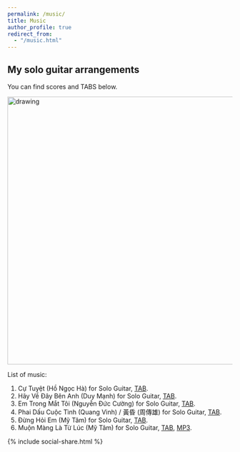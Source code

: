 ```yaml
---
permalink: /music/
title: Music
author_profile: true
redirect_from: 
  - "/music.html"
---
```




## My solo guitar arrangements

You can find scores and TABS below.

<img src="https://elsentjhung.github.io/images/cu-tuyet.png" alt="drawing" width="600"/>

List of music:
1. Cự Tuyệt (Hồ Ngọc Hà) for Solo Guitar, [TAB](https://elsentjhung.github.io/files/cu-tuyet.pdf).
2. Hãy Về Đây Bên Anh (Duy Mạnh) for Solo Guitar, [TAB](https://elsentjhung.github.io/files/hay-ve-day-ben-anh.pdf).
3. Em Trong Mắt Tôi (Nguyễn Đức Cường) for Solo Guitar, [TAB](https://elsentjhung.github.io/files/em-trong-mat-toi.pdf).
4. Phai Dấu Cuộc Tình (Quang Vinh) / 黃昏 (周傳雄) for Solo Guitar, [TAB](https://elsentjhung.github.io/files/phai-dau-cuoc-tinh.pdf).
5. Đừng Hỏi Em (Mỹ Tâm) for Solo Guitar, [TAB](https://elsentjhung.github.io/files/dung-hoi-em.pdf).
6. Muộn Màng Là Từ Lúc (Mỹ Tâm) for Solo Guitar, [TAB](https://elsentjhung.github.io/files/muon-mang-la-tu-luc.pdf), [MP3](https://elsentjhung.github.io/files/muon-mang-la-tu-luc.mp3).

{% include social-share.html %}

